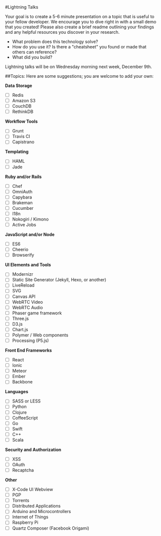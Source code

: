 #Lightning Talks

Your goal is to create a 5-6 minute presentation on a topic that is useful to your fellow developer. We encourage you to dive right in with a small demo that you created! Please also create a brief readme outlining your findings and any helpful resources you discover in your research.

- What problem does this technology solve?
- How do you use it? Is there a "cheatsheet" you found or made that others can reference?
- What did you build?

Lightning talks will be on Wednesday morning next week, December 9th.

##Topics:
Here are some suggestions; you are welcome to add your own:

**Data Storage**

- [ ] Redis
- [ ] Amazon S3
- [ ] CouchDB
- [ ] RethinkDB

**Workflow Tools**

- [ ] Grunt
- [ ] Travis CI
- [ ] Capistrano

**Templating**

- [ ] HAML
- [ ] Jade

**Ruby and/or Rails**

- [ ] Chef
- [ ] OmniAuth
- [ ] Capybara
- [ ] Brakeman
- [ ] Cucumber
- [ ] I18n
- [ ] Nokogiri / Kimono
- [ ] Active Jobs

**JavaScript and/or Node**

- [ ] ES6
- [ ] Cheerio
- [ ] Browserify

**UI Elements and Tools**

- [ ] Modernizr
- [ ] Static Site Generator (Jekyll, Hexo, or another)
- [ ] LiveReload
- [ ] SVG
- [ ] Canvas API
- [ ] WebRTC Video
- [ ] WebRTC Audio
- [ ] Phaser game framework
- [ ] Three.js
- [ ] D3.js
- [ ] Chart.js
- [ ] Polymer / Web components
- [ ] Processing (P5.js)

**Front End Frameworks**

- [ ] React
- [ ] Ionic
- [ ] Meteor
- [ ] Ember
- [ ] Backbone

**Languages**

- [ ] SASS or LESS
- [ ] Python
- [ ] Clojure
- [ ] CoffeeScript
- [ ] Go
- [ ] Swift
- [ ] C++
- [ ] Scala

**Security and Authorization**

- [ ] XSS
- [ ] OAuth
- [ ] Recaptcha

**Other**
- [ ] X-Code UI Webview
- [ ] PGP
- [ ] Torrents
- [ ] Distributed Applications
- [ ] Arduino and Microcontrollers
- [ ] Internet of Things
- [ ] Raspberry Pi
- [ ] Quartz Composer (Facebook Origami)
